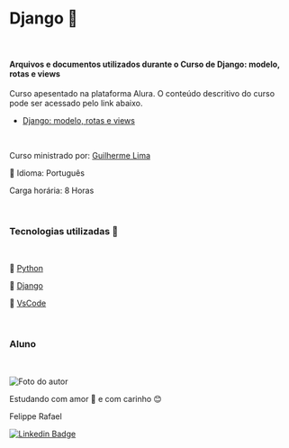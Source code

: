 # Django 🤠
<br>

#### Arquivos e documentos utilizados durante o Curso de Django: modelo, rotas e views

Curso apesentado na plataforma Alura. O conteúdo descritivo do curso pode ser acessado pelo link abaixo.

- [Django: modelo, rotas e views](https://cursos.alura.com.br/course/fundamentos-django-2)

<br>

Curso ministrado por: [Guilherme Lima](https://www.linkedin.com/in/guilherme-lima-458925178/)

💬 Idioma: Português

Carga horária: 8 Horas

<br>



### Tecnologias utilizadas 🔧
<br>

🐍 [Python](https://www.python.org/)

🤠 [Django](https://www.djangoproject.com/)

💽 [VsCode](https://code.visualstudio.com/)

<br>


### Aluno
<br>

![Foto do autor](https://user-images.githubusercontent.com/98472557/151680533-d07e7b10-5c68-4db6-8e59-c4641d6936a5.jpg)

Estudando com amor 💝 e com carinho 😊 

Felippe Rafael

[![Linkedin Badge](https://img.shields.io/badge/-Felippe-blue?style=flat-square&logo=Linkedin&logoColor=white&link=https://www.linkedin.com/in/felippe-rafael/)]( https://www.linkedin.com/in/felippe-rafael/)